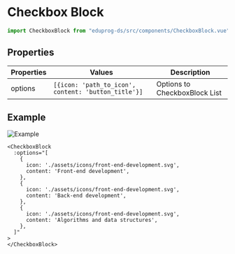 # Checkbox Block

```js
import CheckboxBlock from "eduprog-ds/src/components/CheckboxBlock.vue";
```

## Properties

| Properties | Values                                                  | Description                   |
| ---------- | ------------------------------------------------------- | ----------------------------- |
| options    | ```[{icon: 'path_to_icon', content: 'button_title'}]``` | Options to CheckboxBlock List |

## Example

![Example](https://i.imgur.com/L5XRGuH.gif)

```vue
<CheckboxBlock
  :options="[
    {
      icon: './assets/icons/front-end-development.svg',
      content: 'Front-end development',
    },
    {
      icon: './assets/icons/front-end-development.svg',
      content: 'Back-end development',
    },
    {
      icon: './assets/icons/front-end-development.svg',
      content: 'Algorithms and data structures',
    },
  ]"
>
</CheckboxBlock>
```
